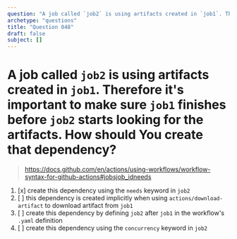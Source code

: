 ```yaml
---
question: "A job called `job2` is using artifacts created in `job1`. Therefore it's important to make sure `job1` finishes before `job2` starts looking for the artifacts. How should You create that dependency?"
archetype: "questions"
title: "Question 048"
draft: false
subject: []
---
```


# A job called `job2` is using artifacts created in `job1`. Therefore it's important to make sure `job1` finishes before `job2` starts looking for the artifacts. How should You create that dependency?

> https://docs.github.com/en/actions/using-workflows/workflow-syntax-for-github-actions#jobsjob_idneeds

1. [x] create this dependency using the `needs` keyword in `job2`
1. [ ] this dependency is created implicitly when using `actions/download-artifact` to download artifact from `job1`
1. [ ] create this dependency by defining `job2` after `job1` in the workflow's `.yaml` definition
1. [ ] create this dependency using the `concurrency` keyword in `job2`

